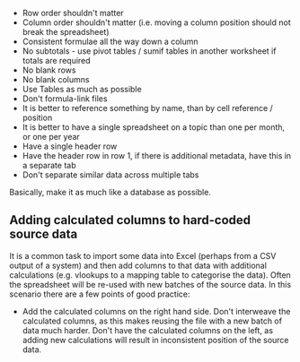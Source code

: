 
* Row order shouldn't matter
* Column order shouldn't matter (i.e. moving a column position should not break the spreadsheet)
* Consistent formulae all the way down a column
* No subtotals - use pivot tables / sumif tables in another worksheet if totals are required
* No blank rows
* No blank columns
* Use Tables as much as possible
* Don't formula-link files
* It is better to reference something by name, than by cell reference / position
* It is better to have a single spreadsheet on a topic than one per month, or one per year
* Have a single header row
* Have the header row in row 1, if there is additional metadata, have this in a separate tab
* Don't separate similar data across multiple tabs

Basically, make it as much like a database as possible.

## Adding calculated columns to hard-coded source data

It is a common task to import some data into Excel (perhaps from a CSV output of a system) and then add columns to that data with additional calculations (e.g. vlookups to a mapping table to categorise the data). Often the spreadsheet will be re-used with new batches of the source data. In this scenario there are a few points of good practice:

* Add the calculated columns on the right hand side. Don't interweave the calculated columns, as this makes reusing the file with a new batch of data much harder. Don't have the calculated columns on the left, as adding new calculations will result in inconsistent position of the source data.
